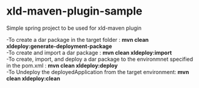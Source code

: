 # xld-maven-plugin-sample
Simple spring project to be used for xld-maven plugin

-To create a dar package in the target folder : **mvn clean xldeploy:generate-deployment-package** <br />
-To create and import a dar package  : **mvn clean xldeploy:import**<br />
-To create, import, and deploy a dar package to the environmnet specified in the pom.xml : **mvn clean xldeploy:deploy** <br />
-To Undeploy the deployedApplication from the target environment: **mvn clean xldeploy:clean**

